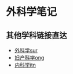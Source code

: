 # 外科学笔记

## 其他学科链接直达

- [外科学sur](https://med.uuyu.asia)
- [妇产科学ong](https://ong.uuyu.asia)
- [内科学itn](https://itn.uuyu.asia)
